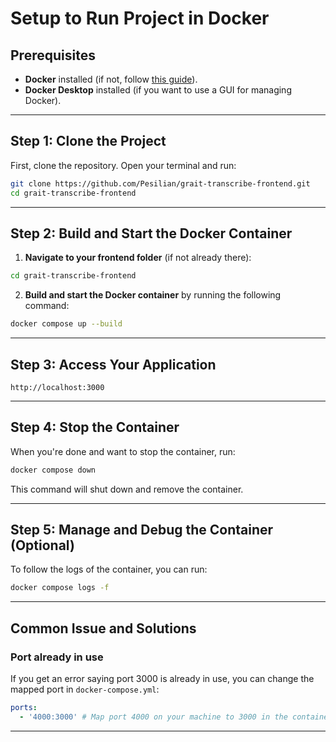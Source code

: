 # Setup to Run Project in Docker

## Prerequisites

- **Docker** installed (if not, follow [this guide](https://docs.docker.com/get-docker/)).
- **Docker Desktop** installed (if you want to use a GUI for managing Docker).

---

## Step 1: Clone the Project

First, clone the repository. Open your terminal and run:

```sh
git clone https://github.com/Pesilian/grait-transcribe-frontend.git
cd grait-transcribe-frontend
```

---

## Step 2: Build and Start the Docker Container

1. **Navigate to your frontend folder** (if not already there):

```sh
cd grait-transcribe-frontend
```

2. **Build and start the Docker container** by running the following command:

```sh
docker compose up --build
```

---

## Step 3: Access Your Application

```
http://localhost:3000
```

---

## Step 4: Stop the Container

When you're done and want to stop the container, run:

```sh
docker compose down
```

This command will shut down and remove the container.

---

## Step 5: Manage and Debug the Container (Optional)

To follow the logs of the container, you can run:

```sh
docker compose logs -f
```

---

## Common Issue and Solutions

### **Port already in use**

If you get an error saying port 3000 is already in use, you can change the mapped port in `docker-compose.yml`:

```yaml
ports:
  - '4000:3000' # Map port 4000 on your machine to 3000 in the container
```

---

